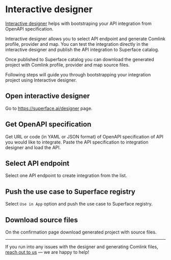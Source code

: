 # Interactive designer

[Interactive designer](https://superface.ai/designer) helps with bootstraping your API integration from OpenAPI specification.

Interactive designer allows you to select API endpoint and generate Comlink profile, provider and map. You can test the integration directly in the interactive designer and publish the API integration to Superface catalog.

Once published to Superface catalog you can download the generated project with Comlink profile, provider and map source files.

Following steps will guide you through bootstrapping your integration project using Interactive designer.

## Open interactive designer

Go to https://superface.ai/designer page.

## Get OpenAPI specification

Get URL or code (in YAML or JSON format) of OpenAPI specification of API you would like to integrate. Paste the API specification to integration designer and load the API.

## Select API endpoint

Select one API endpoint to create integration from the list.

## Push the use case to Superface registry

Select `Use in App` option and push the use case to Superface registry.

## Download source files

On the confirmation page download generated project with source files.

---

If you run into any issues with the designer and generating Comlink files, [reach out to us](../support) — we are happy to help!
